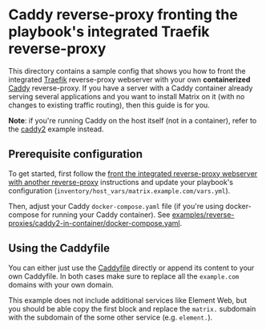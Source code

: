 <!--
SPDX-FileCopyrightText: 2024 MDAD project contributors
SPDX-FileCopyrightText: 2024 Suguru Hirahara

SPDX-License-Identifier: AGPL-3.0-or-later
-->

# Caddy reverse-proxy fronting the playbook's integrated Traefik reverse-proxy

This directory contains a sample config that shows you how to front the integrated [Traefik](https://traefik.io/) reverse-proxy webserver with your own **containerized** [Caddy](https://caddyserver.com/) reverse-proxy. If you have a server with a Caddy container already serving several applications and you want to install Matrix on it (with no changes to existing traffic routing), then this guide is for you.

**Note**: if you're running Caddy on the host itself (not in a container), refer to the [caddy2](../caddy2/README.md) example instead.

## Prerequisite configuration

To get started, first follow the [front the integrated reverse-proxy webserver with another reverse-proxy](../../../docs/configuring-playbook-own-webserver.md#fronting-the-integrated-reverse-proxy-webserver-with-another-reverse-proxy) instructions and update your playbook's configuration (`inventory/host_vars/matrix.example.com/vars.yml`).

Then, adjust your Caddy  `docker-compose.yaml` file (if you're using docker-compose for running your Caddy container). See [examples/reverse-proxies/caddy2-in-container/docker-compose.yaml](./docker-compose.yaml).

## Using the Caddyfile

You can either just use the [Caddyfile](Caddyfile) directly or append its content to your own Caddyfile.
In both cases make sure to replace all the `example.com` domains with your own domain.

This example does not include additional services like Element Web, but you should be able copy the first block and replace the `matrix.` subdomain with the subdomain of the some other service (e.g. `element.`).
